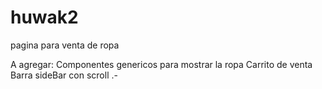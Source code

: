 # huwak2
pagina para venta de ropa

A agregar:
Componentes genericos para mostrar la ropa
Carrito de venta
Barra sideBar con scroll
.-
